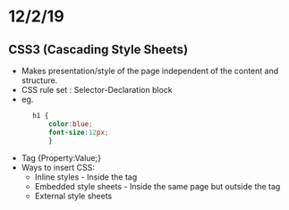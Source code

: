 # 12/2/19
## CSS3 (Cascading Style Sheets)
* Makes presentation/style of the page independent of the content and structure.
* CSS rule set : Selector-Declaration block
* eg. 
```css
      h1 {
          color:blue; 
          font-size:12px;
          }
```
* Tag {Property:Value;}
* Ways to insert CSS:
  * Inline styles - Inside the tag
  * Embedded style sheets - Inside the same page but outside the tag
  * External style sheets
  
